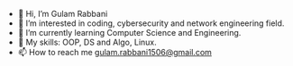 - 👋 Hi, I’m Gulam Rabbani
- 👀 I’m interested in coding, cybersecurity and network engineering field.
- 🌱 I’m currently learning Computer Science and Engineering.
- 💞️ My skills: OOP, DS and Algo, Linux.
- 📫 How to reach me gulam.rabbani1506@gmail.com

<!---
gulamrabbanii/gulamrabbanii is a ✨ special ✨ repository because its `README.md` (this file) appears on your GitHub profile.
You can click the Preview link to take a look at your changes.
--->
